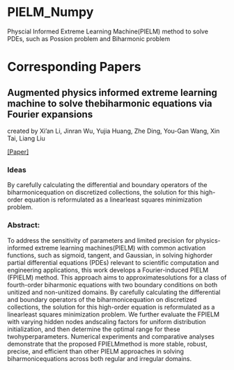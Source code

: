 # PIELM_Numpy

Physcial Informed Extreme Learning Machine(PIELM) method to solve PDEs, such as Possion problem and Biharmonic problem

# Corresponding Papers

## Augmented physics informed extreme learning machine to solve thebiharmonic equations via Fourier expansions
created by Xi’an Li, Jinran Wu, Yujia Huang, Zhe Ding, You-Gan Wang, Xin Tai, Liang Liu

[[Paper]](https://arxiv.org/pdf/2310.13947.pdf)

### Ideas
By carefully calculating the differential and boundary operators of the biharmonicequation on discretized collections, the solution for this high-order equation is reformulated as a linearleast squares minimization problem.

### Abstract: 
To address the sensitivity of parameters and limited precision for physics-informed extreme learning machines(PIELM) with common activation functions, such as sigmoid, tangent, and Gaussian, in solving highorder partial differential equations (PDEs) relevant to scientific computation and engineering applications, this work develops a Fourier-induced PIELM (FPIELM) method. This approach aims to approximatesolutions for a class of fourth-order biharmonic equations with two boundary conditions on both unitized and non-unitized domains. By carefully calculating the differential and boundary operators of the biharmonicequation on discretized collections, the solution for this high-order equation is reformulated as a linearleast squares minimization problem. We further evaluate the FPIELM with varying hidden nodes andscaling factors for uniform distribution initialization, and then determine the optimal range for these twohyperparameters. Numerical experiments and comparative analyses demonstrate that the proposed FPIELMmethod is more stable, robust, precise, and efficient than other PIELM approaches in solving biharmonicequations across both regular and irregular domains.
